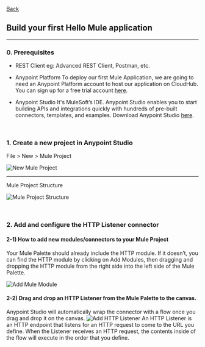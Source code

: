 [Back](README.md)

## Build your first Hello Mule application

<hr>

### 0. Prerequisites

- REST Client
  eg:  Advanced REST Client, Postman, etc.

- Anypoint Platform
  To deploy our first Mule Application, we are going to need an Anypoint Platform account to host our application on CloudHub. You can sign up for a free trial account [here](https://anypoint.mulesoft.com/login/#/signup?apintent=generic).

- Anypoint Studio
  It's MuleSoft’s IDE.
  Anypoint Studio enables you to start building APIs and integrations quickly with hundreds of pre-built connectors, templates, and examples. Download Anypoint Studio [here](https://www.mulesoft.com/lp/dl/anypoint-mule-studio?_gl=1*x4pjtr*_ga*MTg0MTI0MDM3OC4xNjgwMDk2MjI5*_ga_HQLG2N93Q1*MTY4MDA5NjIyOS4xLjEuMTY4MDA5NzQ5MS4wLjAuMA..).

&nbsp;

### 1. Create a new project in Anypoint Studio

File > New > Mule Project

![New Mule Project](https://developer.mulesoft.com/content/media/tutorials/getting-started/hello-mule/image1.png)

<hr>

Mule Project Structure

![Mule Project Structure](https://developer.mulesoft.com/content/media/tutorials/getting-started/hello-mule/image2.jpg)

&nbsp;

### 2. Add and configure the HTTP Listener connector

#### 2-1) How to add new modules/connectors to your Mule Project
Your Mule Palette should already include the HTTP module. If it doesn’t, you can find the HTTP module by clicking on Add Modules, then dragging and dropping the HTTP module from the right side into the left side of the Mule Palette.

![Add Mule Module](https://developer.mulesoft.com/content/media/tutorials/getting-started/hello-mule/image3.gif)

#### 2-2) Drag and drop an HTTP Listener from the Mule Palette to the canvas. 
Anypoint Studio will automatically wrap the connector with a flow once you drag and drop it on the canvas.
![Add HTTP Listener](https://developer.mulesoft.com/content/media/tutorials/getting-started/hello-mule/image4.gif)
An HTTP Listener is an HTTP endpoint that listens for an HTTP request to come to the URL you define. When the Listener receives an HTTP request, the contents inside of the flow will execute in the order that you define.


